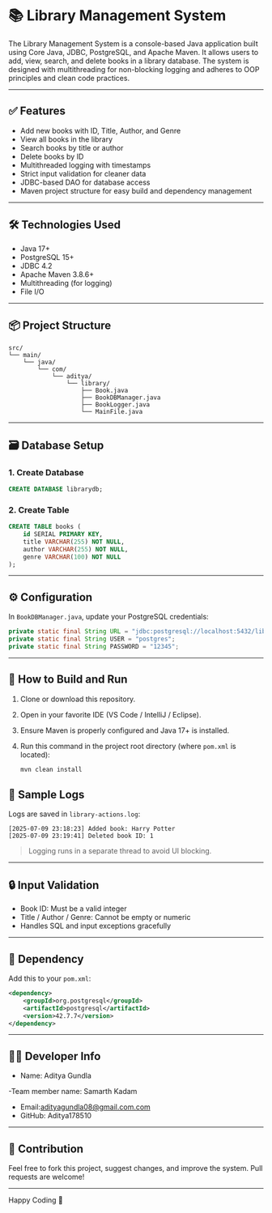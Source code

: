 
# 📚 Library Management System

The Library Management System is a console-based Java application built using Core Java, JDBC, PostgreSQL, and Apache Maven. It allows users to add, view, search, and delete books in a library database. The system is designed with multithreading for non-blocking logging and adheres to OOP principles and clean code practices.

---

## ✅ Features

- Add new books with ID, Title, Author, and Genre
- View all books in the library
- Search books by title or author
- Delete books by ID
- Multithreaded logging with timestamps
- Strict input validation for cleaner data
- JDBC-based DAO for database access
- Maven project structure for easy build and dependency management

---

## 🛠️ Technologies Used

- Java 17+
- PostgreSQL 15+
- JDBC 4.2
- Apache Maven 3.8.6+
- Multithreading (for logging)
- File I/O

---

## 📦 Project Structure

```
src/
└── main/
    └── java/
        └── com/
            └── aditya/
                └── library/
                    ├── Book.java              
                    ├── BookDBManager.java   
                    ├── BookLogger.java     
                    └── MainFile.java           
```

---

## 🗃️ Database Setup

### 1. Create Database

```sql
CREATE DATABASE librarydb;
```

### 2. Create Table

```sql
CREATE TABLE books (
    id SERIAL PRIMARY KEY,
    title VARCHAR(255) NOT NULL,
    author VARCHAR(255) NOT NULL,
    genre VARCHAR(100) NOT NULL
);
```

---

## ⚙️ Configuration

In `BookDBManager.java`, update your PostgreSQL credentials:

```java
private static final String URL = "jdbc:postgresql://localhost:5432/librarydb";
private static final String USER = "postgres";
private static final String PASSWORD = "12345";
```

---

## 🔧 How to Build and Run

1. Clone or download this repository.

2. Open in your favorite IDE (VS Code / IntelliJ / Eclipse).

3. Ensure Maven is properly configured and Java 17+ is installed.

4. Run this command in the project root directory (where `pom.xml` is located):

   ```bash
   mvn clean install
   ```

## 🧪 Sample Logs

Logs are saved in `library-actions.log`:

```
[2025-07-09 23:18:23] Added book: Harry Potter
[2025-07-09 23:19:41] Deleted book ID: 1
```

> Logging runs in a separate thread to avoid UI blocking.

---

## 🔒 Input Validation

- Book ID: Must be a valid integer
- Title / Author / Genre: Cannot be empty or numeric
- Handles SQL and input exceptions gracefully

---

## 🧰 Dependency

Add this to your `pom.xml`:

```xml
<dependency>
    <groupId>org.postgresql</groupId>
    <artifactId>postgresql</artifactId>
    <version>42.7.7</version>
</dependency>
```

---

## 👨‍💻 Developer Info

- Name: Aditya Gundla

-Team member name: Samarth Kadam
- Email:adityagundla08@gmail.com.com
- GitHub: Aditya178510

---

## 🙌 Contribution

Feel free to fork this project, suggest changes, and improve the system. Pull requests are welcome!

---

Happy Coding 📖

